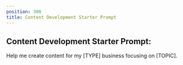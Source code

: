 ```yaml
---
position: 300
title: Content Development Starter Prompt
---
```


## Content Development Starter Prompt:

Help me create content for my [TYPE] business focusing on [TOPIC].